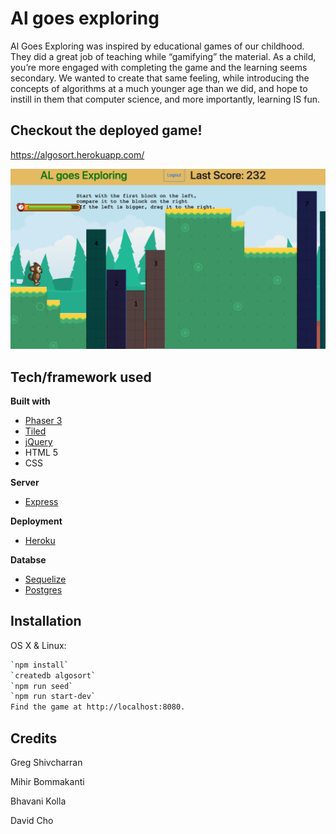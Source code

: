 # Al goes exploring

Al Goes Exploring was inspired by educational games of our childhood. They did a great job of teaching while “gamifying” the material. As a child, you’re more engaged with completing the game and the learning seems secondary. We wanted to create that same feeling, while introducing the concepts of algorithms at a much younger age than we did, and hope to instill in them that computer science, and more importantly, learning IS fun.

## Checkout the deployed game!

https://algosort.herokuapp.com/

![screenshot](https://github.com/Winter-Net-Is-Coming/Winter-Net-Is-Coming/blob/master/ScreenShot.png)



## Tech/framework used

<b>Built with</b>
- [Phaser 3](https://phaser.io/)
- [Tiled](https://www.mapeditor.org/)
- [jQuery](https://www.jquery.com/)
- HTML 5
- CSS

<b>Server</b>
- [Express](https://www.expressjs.com/)

<b>Deployment</b>
- [Heroku](https://www.heroku.com)

<b>Databse</b>
- [Sequelize](https://www.sequelize.org)
- [Postgres](https://www.postgresql.org)

## Installation

OS X & Linux:

```sh
`npm install`
`createdb algosort`
`npm run seed`
`npm run start-dev`
Find the game at http://localhost:8080.
```

## Credits

Greg Shivcharran

Mihir Bommakanti

Bhavani Kolla

David Cho
